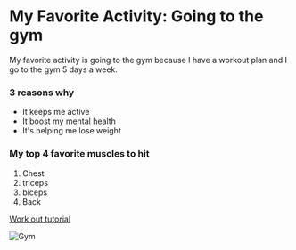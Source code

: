# My Favorite Activity: Going to the gym 

My favorite activity is going to the gym because I have a workout plan and I go to the gym 5 days a week.

### 3 reasons why 
- It keeps me active 
- It boost my mental health 
- It's helping me lose weight

 ### My top 4 favorite muscles to hit
1. Chest
2. triceps
3. biceps
4. Back

 [Work out tutorial ](https://www.youtube.com/shorts/Y6WxMTrcGJ0)

 ![Gym](image.jpg)
